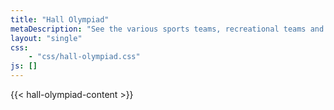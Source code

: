 ```yaml
---
title: "Hall Olympiad"
metaDescription: "See the various sports teams, recreational teams and cultural groups in Hall 3."
layout: "single"
css: 
    - "css/hall-olympiad.css"
js: []
---
```


{{< hall-olympiad-content >}}
